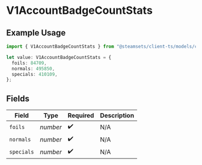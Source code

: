 # V1AccountBadgeCountStats

## Example Usage

```typescript
import { V1AccountBadgeCountStats } from "@steamsets/client-ts/models/components";

let value: V1AccountBadgeCountStats = {
  foils: 84709,
  normals: 495850,
  specials: 410109,
};
```

## Fields

| Field              | Type               | Required           | Description        |
| ------------------ | ------------------ | ------------------ | ------------------ |
| `foils`            | *number*           | :heavy_check_mark: | N/A                |
| `normals`          | *number*           | :heavy_check_mark: | N/A                |
| `specials`         | *number*           | :heavy_check_mark: | N/A                |